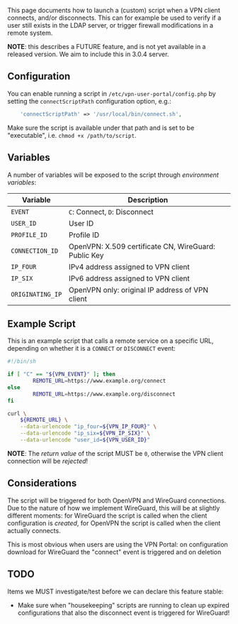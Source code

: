 This page documents how to launch a (custom) script when a VPN client connects, 
and/or disconnects. This can for example be used to verify if a user still 
exists in the LDAP server, or trigger firewall modifications in a remote 
system.

**NOTE**: this describes a FUTURE feature, and is not yet available in a 
released version. We aim to include this in 3.0.4 server.

## Configuration

You can enable running a script in `/etc/vpn-user-portal/config.php` by setting
the `connectScriptPath` configuration option, e.g.:

```php
    'connectScriptPath' => '/usr/local/bin/connect.sh',
```

Make sure the script is available under that path and is set to be 
"executable", i.e. `chmod +x /path/to/script`.

## Variables

A number of variables will be exposed to the script through 
_environment variables_:

| Variable         | Description                                          |
| ---------------- | ---------------------------------------------------- |
| `EVENT`          | `C`: Connect, `D`: Disconnect                        |
| `USER_ID`        | User ID                                              |
| `PROFILE_ID`     | Profile ID                                           |
| `CONNECTION_ID`  | OpenVPN: X.509 certificate CN, WireGuard: Public Key |
| `IP_FOUR`        | IPv4 address assigned to VPN client                  |
| `IP_SIX`         | IPv6 address assigned to VPN client                  |
| `ORIGINATING_IP` | OpenVPN only: original IP address of VPN client      |

## Example Script

This is an example script that calls a remote service on a specific URL, 
depending on whether it is a `CONNECT` or `DISCONNECT` event:

```bash
#!/bin/sh

if [ "C" == "${VPN_EVENT}" ]; then
        REMOTE_URL=https://www.example.org/connect
else
        REMOTE_URL=https://www.example.org/disconnect
fi

curl \
    ${REMOTE_URL} \
    --data-urlencode "ip_four=${VPN_IP_FOUR}" \
    --data-urlencode "ip_six=${VPN_IP_SIX}" \
    --data-urlencode "user_id=${VPN_USER_ID}"
```

**NOTE**: The _return value_ of the script MUST be `0`, otherwise the VPN 
client connection will be _rejected_!

## Considerations

The script will be triggered for both OpenVPN and WireGuard connections. Due to 
the nature of how we implement WireGuard, this will be at slightly different
moments: for WireGuard the script is called when the client configuration is
_created_, for OpenVPN the script is called when the client actually connects.

This is most obvious when users are using the VPN Portal: on configuration 
download for WireGuard the "connect" event is triggered and on deletion 

## TODO

Items we MUST investigate/test before we can declare this feature stable:

* Make sure when "housekeeping" scripts are running to clean up expired 
  configurations that also the disconnect event is triggered for WireGuard!
